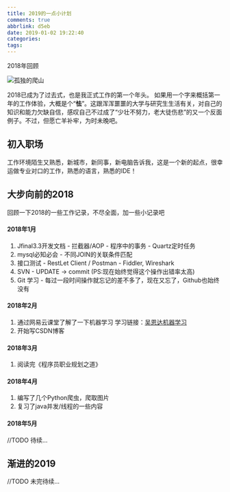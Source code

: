 ```yaml
---
title: 2019的一点小计划
comments: true
abbrlink: d5eb
date: 2019-01-02 19:22:40
categories:
tags:
---
```


  2018年回顾

  <!-- more -->

  ![孤独的爬山](http://img.hb.aicdn.com/1c283a8b6fc934b4a49d6fe6c52ea73d6a1025c0ccf8c-VybJzD_fw658)

  2018已成为了过去式，也是我正式工作的第一个年头。
  如果用一个字来概括第一年的工作体验，大概是个“**怯**”。这跟浑浑噩噩的大学与研究生生活有关，对自己的知识和能力欠缺自信，感叹自己不过成了“少壮不努力，老大徒伤悲”的又一个反面例子。不过，但愿亡羊补牢，为时未晚吧。

<!-- more -->

## 初入职场

  工作环境陌生又熟悉，新城市，新同事，新电脑告诉我，这是一个新的起点，很幸运做专业对口的工作，熟悉的语言，熟悉的IDE！

## 大步向前的2018

  回顾一下2018的一些工作记录，不尽全面，加一些小记录吧

#### 2018年1月

  1. Jfinal3.3开发文档
    - 拦截器/AOP
    - 程序中的事务
    - Quartz定时任务
  2. mysql必知必会
    - 不同JOIN的关联条件匹配
  3. 接口测试
    - RestLet Client / Postman
    - Fiddler, Wireshark
  4. SVN
    - UPDATE -> commit (PS:现在始终觉得这个操作出错率太高)
  5. Git 学习
    - 每过一段时间操作就忘记的差不多了，现在又忘了，Github也始终没有

#### 2018年2月

  1. 通过网易云课堂了解了一下机器学习
    学习链接：[吴恩达机器学习](https://study.163.com/course/courseMain.htm?courseId=1004570029&_trace_c_p_k2_=03e2f962f3f14356b39bd23bbea09718)
  3. 开始写CSDN博客

#### 2018年3月

  1. 阅读完《程序员职业规划之道》

#### 2018年4月

  1. 编写了几个Python爬虫，爬取图片
  2. 复习了java并发/线程的一些内容

#### 2018年5月

  //TODO 待续...

## 渐进的2019

//TODO 未完待续...
